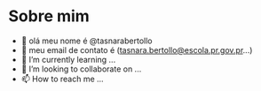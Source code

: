 # Sobre mim
- 👋 olá meu nome é @tasnarabertollo
- 👀 meu email de contato é (tasnara.bertollo@escola.pr.gov.pr...)
- 🌱 I’m currently learning ...
- 💞️ I’m looking to collaborate on ...
- 📫 How to reach me ...

<!---
tasnarabertollo/tasnarabertollo is a ✨ special ✨ repository because its `README.md` (this file) appears on your GitHub profile.
You can click the Preview link to take a look at your changes.
--->
